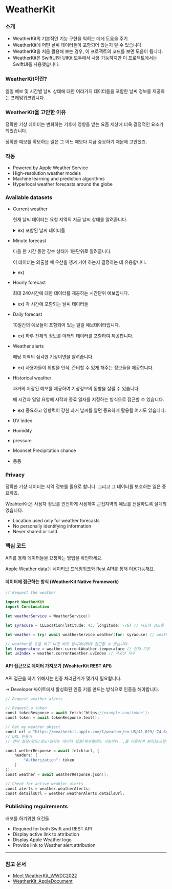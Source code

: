 # WeatherKit


### 소개
- WeatherKit의 기본적인 기능 구현을 익히는 데에 도움을 주기
- WeatherKit에 어떤 날씨 데이터들이 포함되어 있는지 알 수 있습니다.
- WeatherKit을 처음 활용해 보는 경우, 이 프로젝트의 코드를 보면 도움이 됩니다.
- WeatherKit은 SwiftUI와 UIKit 모두에서 사용 가능하지만 이 프로젝트에서는 SwiftUI를 사용했습니다.


### WeatherKit이란?
일일 예보 및 시간별 날씨 상태에 대한 여러가지 데이터들을 포함한 날씨 정보를 제공하는 프레임워크입니다. 

### WeatherKit을 고안한 이유 
정확한 기상 데이터는 변화하는 기후에 영향을 받는 요즘 세상에 더욱 결정적인 요소가 되었습니다.

정확한 예보를 확보하는 일은 그 어느 때보다 지금 중요하기 때문에 고안했죠.

### 작동
- Powered by Apple Weather Service
- High-resolution weather models
- Machine learning and prediction algorithms
- Hyperlocal weather forecasts around the globe

### Available datasets
- Current weather

    현재 날씨 데이터는 요청 지역의 지금 날씨 상태를 알려줍니다.
    
    <details>
        <summary>ex) 포함된 날씨 데이터들</summary>
        
    - Apparent temperature
    - Cloud cover
    - Condition
    - Dew point
    - Humidity
    - Pressure
    - Pressure trend
    - Temperature
    - UV index
    - Visibility
    - Wind direction
    - Wind gust
    - Wind speed
    </details>
    
- Minute forecast

    다음 한 시간 동안 강수 상태가 1분단위로 알려줍니다.
    
    이 데이터는 외출할 때 우산을 챙겨 가야 하는지 결정하는 데 유용합니다.
    
    <details>
        <summary>ex)</summary>
        
    - Precipitation chance
    - Precipitation intensity
    </details>
    
- Hourly forecast

    최대 240시간에 대한 데이터를 제공하는 시간단위 예보입니다.
    
    <details>
        <summary>ex) 각 시간에 포함되는 날씨 데이터들</summary>
        
    - Apparent temperature
    - Cloud cover
    - Condition
    - Dew point
    - Humidity
    - Pressure
    - Pressure trend
    - Temperature
    - UV index
    - Visibility
    - Wind direction
    - Wind gust
    - Wind speed
    </details>
    
- Daily forecast

    10일간의 예보들이 포함되어 있는 일일 예보데이터입니다.
    
    <details>
        <summary>ex) 하루 전체의 정보를 아래의 데이터를 포함하여 제공합니다.</summary>
    
    - High temperature
    - Low temperature
    - Moon phase
    - Moonset
    - Precipitation amount
    - Snowfall amount
    - Sunrise
    - Sunset
    - Wind direction
    </details>
    
- Weather alerts

    해당 지역의 심각한 기상이변을 알려줍니다.
    
    <details>
        <summary>ex) 사용자들이 위험을 인식, 준비할 수 있게 해주는 정보들을 제공합니다.</summary>
        
    - Region
    - Severity
    - Source
    - Summary
    </details>
    
- Historical weather

    과거의 저장된 예보를 제공하여 기상정보의 동향을 살필 수 있습니다.
    
    매 시간과 일일 요청에 시작과 종료 일자를 지정하는 방식으로 접근할 수 있습니다.
    
    <details>
        <summary>ex) 중요하고 영향력이 강한 과거 날씨를 알면 중요하게 활용될 여지도 있습니다.</summary>
        
    - Apparent temperature
    - Cloud cover
    - Condition
    - Dew point
    - Humidity
    - Pressure
    - Pressure trend
    - Temperature
    - UV index
    - Visibility
    - Wind direction
    - Wind gust
    - Wind speed
    - High temperature
    - Low temperature
    - Moon phase
    - Moonset
    - Precipitation amount
    - Snowfall amount
    - Sunrise
    - Sunset
    - Wind direction
    ...
    </details>
    

- UV index
- Humidity
- pressure
- Moonset Precipitation chance
- 등등



### Privacy
정확한 기상 데이터는 지역 정보를 필요로 합니다. 그리고 그 데이터를 보호하는 일은 중요하죠.

WeahterKit은 사용자 정보를 안전하게 사용하여 근접지역의 예보를 전달하도록 설계되었습니다.

- Location used only for weather forecasts
- No personally identifying information
- Never shared or sold


### 핵심 코드
API를 통해 데이터들을 요청하는 방법을 확인하세요.

Apple Weather data는 네이티브 프레임워크와 Rest API를 통해 이용가능해요.

#### 데이터에 접근하는 방식 (WeatherKit Native Framework)
```swift
// Request the weather

import WeatherKit
import CoreLocation

let weatherService = WeatherService()

let syracuse = CLLocation(latitude: 43, longitude: -76) // 위도와 경도를 이용해서 CLLocation 위치 따옵니다.

let weather = try! await weatherService.weather(for: syracuse) // weatherService에 weather(for:)을 불러와서 위의 위치를 전달합니다.

// weather를 호출 하고 나면 바로 날씨데이터에 접근할 수 있습니다.
let temperature = weather.currentWeather.temperature // 현재 기온
let uvIndex = weather.currentWeather.uvIndex // 자외선 지수
```

#### API 접근으로 데이터 가져오기 (WeahterKit REST API)
API 접근을 하기 위해서는 인증 처리단계가 몇가지 필요합니다.

-> Developer 싸이트에서 활성화된 인증 키를 만드는 방식으로 인증을 해야합니다.

```swift
// Request weather alerts

// Request a token
const tokenResponse = await fetch('https://example.com/token');
const token = await tokenResponse.text();

// Get my weather object
const url = "https://weatherkit.apple.com/1/weather/en-US/41.029/-74.642?dataSets=weatherAlerts&country=US"
// URL 만들기
// 언어 설정/위도/경도?원하는 데이터 설정(복수형태도 가능하다. ,를 이용하여 분리)&요청국가번호

const wetherResponse = await fetch(url, {
    headers: {
        "Authorization": token  
    }
});
const weather = await weatherResponse.json();

// Check for active weahter alerts
const alerts = weather.weatherAlerts;
const detailsUrl = weather.weatherAlerts.detailsUrl;
```

### Publishing reguirements
배포를 하기위한 요건들
- Required for both Swift and REST API
- Display active link to attribution
- Display Apple Weather logo
- Provide link to Weather alert attribution

***
### 참고 문서
- [Meet WeatherKit_WWDC2022](https://developer.apple.com/videos/play/wwdc2022/10003/)
- [WeatherKit_AppleDocument](https://developer.apple.com/documentation/WeatherKit)
